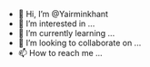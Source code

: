 - 👋 Hi, I’m @Yairminkhant
- 👀 I’m interested in ...
- 🌱 I’m currently learning ...
- 💞️ I’m looking to collaborate on ...
- 📫 How to reach me ...

<!---
Yairminkhant/Yairminkhant is a ✨ special ✨ repository because its `README.md` (this file) appears on your GitHub profile.
You can click the Preview link to take a look at your changes.
--->
